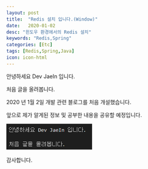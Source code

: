 ```yaml
---
layout: post
title:  "Redis 설치 입니다.(Window)"
date:   2020-01-02
desc: "윈도우 환경에서의 Redis 설치"
keywords: "Redis,Spring"
categories: [Etc]
tags: [Redis,Spring,Java]
icon: icon-html
---
```


안녕하세요 Dev JaeIn 입니다.

처음 글을 올려봅니다. 

2020 년 1월 2일 개발 관련 블로그를 처음 개설했습니다.

앞으로 제가 알게된 정보 및 공부한 내용을 공유할 예정입니다.


![](/assets/img/blog/2020-01-02-my-info/2020-01-02-15-45-34.png)


감사합니다.

